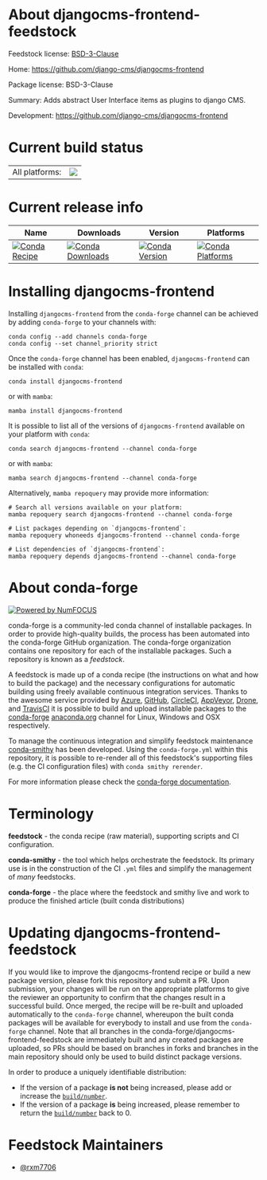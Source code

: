 About djangocms-frontend-feedstock
==================================

Feedstock license: [BSD-3-Clause](https://github.com/conda-forge/djangocms-frontend-feedstock/blob/main/LICENSE.txt)

Home: https://github.com/django-cms/djangocms-frontend

Package license: BSD-3-Clause

Summary: Adds abstract User Interface items as plugins to django CMS.

Development: https://github.com/django-cms/djangocms-frontend

Current build status
====================


<table><tr><td>All platforms:</td>
    <td>
      <a href="https://dev.azure.com/conda-forge/feedstock-builds/_build/latest?definitionId=21135&branchName=main">
        <img src="https://dev.azure.com/conda-forge/feedstock-builds/_apis/build/status/djangocms-frontend-feedstock?branchName=main">
      </a>
    </td>
  </tr>
</table>

Current release info
====================

| Name | Downloads | Version | Platforms |
| --- | --- | --- | --- |
| [![Conda Recipe](https://img.shields.io/badge/recipe-djangocms--frontend-green.svg)](https://anaconda.org/conda-forge/djangocms-frontend) | [![Conda Downloads](https://img.shields.io/conda/dn/conda-forge/djangocms-frontend.svg)](https://anaconda.org/conda-forge/djangocms-frontend) | [![Conda Version](https://img.shields.io/conda/vn/conda-forge/djangocms-frontend.svg)](https://anaconda.org/conda-forge/djangocms-frontend) | [![Conda Platforms](https://img.shields.io/conda/pn/conda-forge/djangocms-frontend.svg)](https://anaconda.org/conda-forge/djangocms-frontend) |

Installing djangocms-frontend
=============================

Installing `djangocms-frontend` from the `conda-forge` channel can be achieved by adding `conda-forge` to your channels with:

```
conda config --add channels conda-forge
conda config --set channel_priority strict
```

Once the `conda-forge` channel has been enabled, `djangocms-frontend` can be installed with `conda`:

```
conda install djangocms-frontend
```

or with `mamba`:

```
mamba install djangocms-frontend
```

It is possible to list all of the versions of `djangocms-frontend` available on your platform with `conda`:

```
conda search djangocms-frontend --channel conda-forge
```

or with `mamba`:

```
mamba search djangocms-frontend --channel conda-forge
```

Alternatively, `mamba repoquery` may provide more information:

```
# Search all versions available on your platform:
mamba repoquery search djangocms-frontend --channel conda-forge

# List packages depending on `djangocms-frontend`:
mamba repoquery whoneeds djangocms-frontend --channel conda-forge

# List dependencies of `djangocms-frontend`:
mamba repoquery depends djangocms-frontend --channel conda-forge
```


About conda-forge
=================

[![Powered by
NumFOCUS](https://img.shields.io/badge/powered%20by-NumFOCUS-orange.svg?style=flat&colorA=E1523D&colorB=007D8A)](https://numfocus.org)

conda-forge is a community-led conda channel of installable packages.
In order to provide high-quality builds, the process has been automated into the
conda-forge GitHub organization. The conda-forge organization contains one repository
for each of the installable packages. Such a repository is known as a *feedstock*.

A feedstock is made up of a conda recipe (the instructions on what and how to build
the package) and the necessary configurations for automatic building using freely
available continuous integration services. Thanks to the awesome service provided by
[Azure](https://azure.microsoft.com/en-us/services/devops/), [GitHub](https://github.com/),
[CircleCI](https://circleci.com/), [AppVeyor](https://www.appveyor.com/),
[Drone](https://cloud.drone.io/welcome), and [TravisCI](https://travis-ci.com/)
it is possible to build and upload installable packages to the
[conda-forge](https://anaconda.org/conda-forge) [anaconda.org](https://anaconda.org/)
channel for Linux, Windows and OSX respectively.

To manage the continuous integration and simplify feedstock maintenance
[conda-smithy](https://github.com/conda-forge/conda-smithy) has been developed.
Using the ``conda-forge.yml`` within this repository, it is possible to re-render all of
this feedstock's supporting files (e.g. the CI configuration files) with ``conda smithy rerender``.

For more information please check the [conda-forge documentation](https://conda-forge.org/docs/).

Terminology
===========

**feedstock** - the conda recipe (raw material), supporting scripts and CI configuration.

**conda-smithy** - the tool which helps orchestrate the feedstock.
                   Its primary use is in the construction of the CI ``.yml`` files
                   and simplify the management of *many* feedstocks.

**conda-forge** - the place where the feedstock and smithy live and work to
                  produce the finished article (built conda distributions)


Updating djangocms-frontend-feedstock
=====================================

If you would like to improve the djangocms-frontend recipe or build a new
package version, please fork this repository and submit a PR. Upon submission,
your changes will be run on the appropriate platforms to give the reviewer an
opportunity to confirm that the changes result in a successful build. Once
merged, the recipe will be re-built and uploaded automatically to the
`conda-forge` channel, whereupon the built conda packages will be available for
everybody to install and use from the `conda-forge` channel.
Note that all branches in the conda-forge/djangocms-frontend-feedstock are
immediately built and any created packages are uploaded, so PRs should be based
on branches in forks and branches in the main repository should only be used to
build distinct package versions.

In order to produce a uniquely identifiable distribution:
 * If the version of a package **is not** being increased, please add or increase
   the [``build/number``](https://docs.conda.io/projects/conda-build/en/latest/resources/define-metadata.html#build-number-and-string).
 * If the version of a package **is** being increased, please remember to return
   the [``build/number``](https://docs.conda.io/projects/conda-build/en/latest/resources/define-metadata.html#build-number-and-string)
   back to 0.

Feedstock Maintainers
=====================

* [@rxm7706](https://github.com/rxm7706/)

